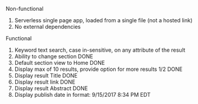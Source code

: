 Non-functional
1. Serverless single page app, loaded from a single file (not a hosted link)
2. No external dependencies

Functional
1. Keyword text search, case in-sensitive, on any attribute of the result
2. Ability to change section                                                DONE
3. Default section view to Home                                             DONE
4. Display max of 10 results, provide option for more results               1/2 DONE
5. Display result Title                                                     DONE
6. Display result link                                                      DONE
7. Display result Abstract                                                  DONE
8. Display publish date in format: 9/15/2017 8:34 PM EDT
